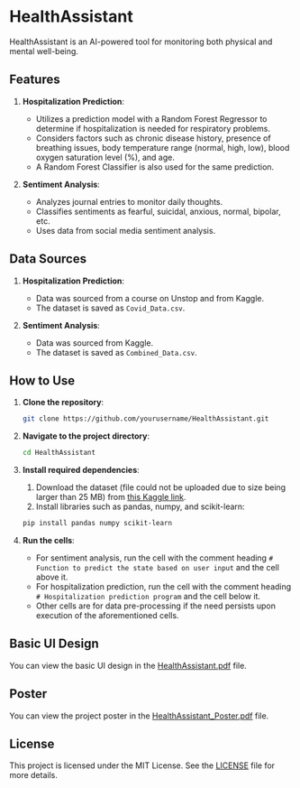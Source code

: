 # HealthAssistant

HealthAssistant is an AI-powered tool for monitoring both physical and mental well-being.

## Features

1. **Hospitalization Prediction**:
    - Utilizes a prediction model with a Random Forest Regressor to determine if hospitalization is needed for respiratory problems.
    - Considers factors such as chronic disease history, presence of breathing issues, body temperature range (normal, high, low), blood oxygen saturation level (%), and age.
    - A Random Forest Classifier is also used for the same prediction.

2. **Sentiment Analysis**:
    - Analyzes journal entries to monitor daily thoughts.
    - Classifies sentiments as fearful, suicidal, anxious, normal, bipolar, etc.
    - Uses data from social media sentiment analysis.

## Data Sources

1. **Hospitalization Prediction**:
    - Data was sourced from a course on Unstop and from Kaggle.
    - The dataset is saved as `Covid_Data.csv`.

2. **Sentiment Analysis**:
    - Data was sourced from Kaggle.
    - The dataset is saved as `Combined_Data.csv`.

## How to Use

1. **Clone the repository**:
    ```sh
    git clone https://github.com/yourusername/HealthAssistant.git
    ```

2. **Navigate to the project directory**:
    ```sh
    cd HealthAssistant
    ```

3. **Install required dependencies**:
    1. Download the dataset (file could not be uploaded due to size being larger than 25 MB) from [this Kaggle link](https://www.kaggle.com/datasets/suchintikasarkar/sentiment-analysis-for-mental-health).
    2. Install libraries such as pandas, numpy, and scikit-learn:
    ```sh
    pip install pandas numpy scikit-learn
    ```

4. **Run the cells**:
    - For sentiment analysis, run the cell with the comment heading `# Function to predict the state based on user input` and the cell above it.
    - For hospitalization prediction, run the cell with the comment heading `# Hospitalization prediction program` and the cell below it.
    - Other cells are for data pre-processing if the need persists upon execution of the aforementioned cells.

## Basic UI Design
You can view the basic UI design in the [HealthAssistant.pdf](./HealthAssistant.pdf) file.

## Poster
You can view the project poster in the [HealthAssistant_Poster.pdf](./HealthAssistantPoster.pdf) file.

## License

This project is licensed under the MIT License. See the [LICENSE](LICENSE) file for more details.
